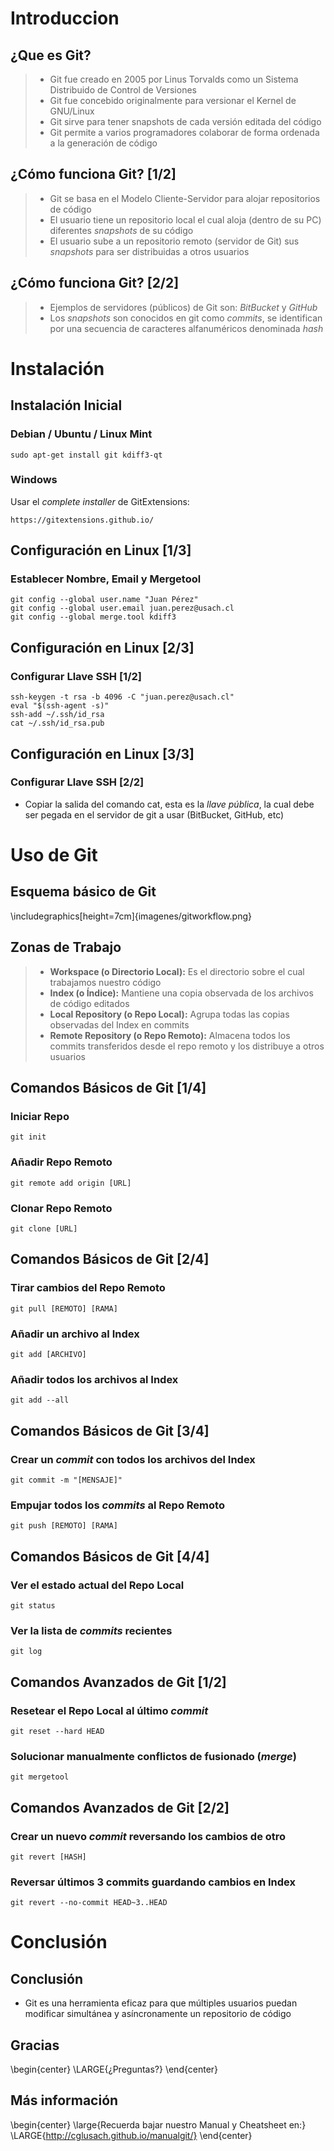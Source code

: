 # Introduccion

## ¿Que es Git?

> - Git fue creado en 2005 por Linus Torvalds como un Sistema Distribuido de Control de Versiones
> - Git fue concebido originalmente para versionar el Kernel de GNU/Linux
> - Git sirve para tener snapshots de cada versión editada del código
> - Git permite a varios programadores colaborar de forma ordenada a la generación de código

## ¿Cómo funciona Git? [1/2]

> - Git se basa en el Modelo Cliente-Servidor para alojar repositorios de código
> - El usuario tiene un repositorio local el cual aloja (dentro
de su PC) diferentes *snapshots* de su código
> - El usuario sube a un repositorio remoto (servidor de Git) sus *snapshots* para ser distribuidas a otros usuarios

## ¿Cómo funciona Git? [2/2]

> - Ejemplos de servidores (públicos) de Git son: *BitBucket* y *GitHub*
> - Los *snapshots* son conocidos en git como *commits*, se identifican por una secuencia de caracteres alfanuméricos denominada *hash*

# Instalación

## Instalación Inicial

### Debian / Ubuntu / Linux Mint
```
sudo apt-get install git kdiff3-qt
```

### Windows
Usar el *complete installer* de GitExtensions:
```
https://gitextensions.github.io/
```

## Configuración en Linux [1/3]

### Establecer Nombre, Email y Mergetool
```
git config --global user.name "Juan Pérez"
git config --global user.email juan.perez@usach.cl
git config --global merge.tool kdiff3
```

## Configuración en Linux [2/3]

### Configurar Llave SSH [1/2]
```
ssh-keygen -t rsa -b 4096 -C "juan.perez@usach.cl"
eval "$(ssh-agent -s)"
ssh-add ~/.ssh/id_rsa
cat ~/.ssh/id_rsa.pub
```

## Configuración en Linux [3/3]

### Configurar Llave SSH [2/2]
* Copiar la salida del comando cat, esta es la *llave pública*, la cual debe ser pegada en el servidor de git a usar (BitBucket, GitHub, etc)

# Uso de Git

## Esquema básico de Git

\includegraphics[height=7cm]{imagenes/gitworkflow.png}

## Zonas de Trabajo

> - **Workspace (o Directorio Local):** Es el directorio sobre el cual trabajamos nuestro código
> - **Index (o Índice):** Mantiene una copia observada de los archivos de código editados
> - **Local Repository (o Repo Local):** Agrupa todas las copias observadas del Index en commits
> - **Remote Repository (o Repo Remoto):** Almacena todos los commits transferidos desde el repo remoto y los distribuye a otros usuarios


## Comandos Básicos de Git [1/4]

### Iniciar Repo
	git init

### Añadir Repo Remoto
	git remote add origin [URL]

### Clonar Repo Remoto
	git clone [URL]


## Comandos Básicos de Git [2/4]

### Tirar cambios del Repo Remoto
	git pull [REMOTO] [RAMA]

### Añadir un archivo al Index
	git add [ARCHIVO]

### Añadir todos los archivos al Index
	git add --all


## Comandos Básicos de Git [3/4]

### Crear un *commit* con todos los archivos del Index
	git commit -m "[MENSAJE]"

### Empujar todos los *commits* al Repo Remoto
	git push [REMOTO] [RAMA]


## Comandos Básicos de Git [4/4]

### Ver el estado actual del Repo Local
	git status

### Ver la lista de *commits* recientes
	git log


## Comandos Avanzados de Git [1/2]

### Resetear el Repo Local al último *commit*
	git reset --hard HEAD

### Solucionar manualmente conflictos de fusionado (*merge*)
	git mergetool


## Comandos Avanzados de Git [2/2]

### Crear un nuevo *commit* reversando los cambios de otro
	git revert [HASH]

### Reversar últimos 3 commits guardando cambios en Index
	git revert --no-commit HEAD~3..HEAD


# Conclusión

## Conclusión

* Git es una herramienta eficaz para que múltiples usuarios puedan modificar simultánea y asíncronamente un repositorio de código

## Gracias

\begin{center}
\LARGE{¿Preguntas?}
\end{center}

## Más información

\begin{center}
\large{Recuerda bajar nuestro Manual y Cheatsheet en:}
\LARGE{http://cglusach.github.io/manualgit/}
\end{center}